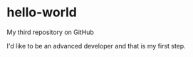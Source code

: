 # hello-world
My third repository on GitHub

I'd like to be an advanced developer and that is my first step.
